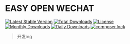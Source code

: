 # EASY OPEN WECHAT

[![Latest Stable Version](https://poser.pugx.org/chunhei2008/easy-open-wechat/v/stable)](https://packagist.org/packages/chunhei2008/easy-open-wechat)
[![Total Downloads](https://poser.pugx.org/chunhei2008/easy-open-wechat/downloads)](https://packagist.org/packages/chunhei2008/easy-open-wechat)
[![License](https://poser.pugx.org/chunhei2008/easy-open-wechat/license)](https://packagist.org/packages/chunhei2008/easy-open-wechat)
[![Monthly Downloads](https://poser.pugx.org/chunhei2008/easy-open-wechat/d/monthly)](https://packagist.org/packages/chunhei2008/easy-open-wechat)
[![Daily Downloads](https://poser.pugx.org/chunhei2008/easy-open-wechat/d/daily)](https://packagist.org/packages/chunhei2008/easy-open-wechat)
[![composer.lock](https://poser.pugx.org/chunhei2008/easy-open-wechat/composerlock)](https://packagist.org/packages/chunhei2008/easy-open-wechat)
> 开发ing
